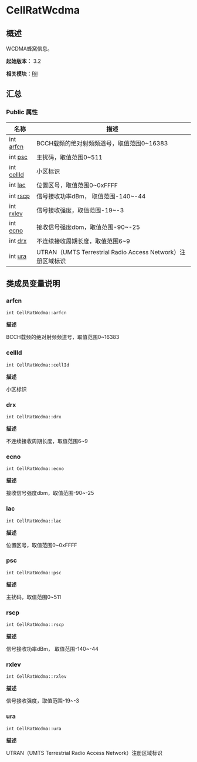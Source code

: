 # CellRatWcdma


## 概述

WCDMA蜂窝信息。

**起始版本：** 3.2

**相关模块：**[Ril](_ril_v10.md)


## 汇总


### Public 属性

| 名称 | 描述 | 
| -------- | -------- |
| int [arfcn](#arfcn) | BCCH载频的绝对射频频道号，取值范围0~16383  | 
| int [psc](#psc) | 主扰码，取值范围0~511  | 
| int [cellId](#cellid) | 小区标识  | 
| int [lac](#lac) | 位置区号，取值范围0~0xFFFF  | 
| int [rscp](#rscp) | 信号接收功率dBm， 取值范围-140~-44  | 
| int [rxlev](#rxlev) | 信号接收强度，取值范围-19~-3  | 
| int [ecno](#ecno) | 接收信号强度dbm，取值范围-90~-25  | 
| int [drx](#drx) | 不连续接收周期长度，取值范围6~9  | 
| int [ura](#ura) | UTRAN（UMTS Terrestrial Radio Access Network）注册区域标识  | 


## 类成员变量说明


### arfcn

```
int CellRatWcdma::arfcn
```
**描述**

BCCH载频的绝对射频频道号，取值范围0~16383


### cellId

```
int CellRatWcdma::cellId
```
**描述**

小区标识


### drx

```
int CellRatWcdma::drx
```
**描述**

不连续接收周期长度，取值范围6~9


### ecno

```
int CellRatWcdma::ecno
```
**描述**

接收信号强度dbm，取值范围-90~-25


### lac

```
int CellRatWcdma::lac
```
**描述**

位置区号，取值范围0~0xFFFF


### psc

```
int CellRatWcdma::psc
```
**描述**

主扰码，取值范围0~511


### rscp

```
int CellRatWcdma::rscp
```
**描述**

信号接收功率dBm， 取值范围-140~-44


### rxlev

```
int CellRatWcdma::rxlev
```
**描述**

信号接收强度，取值范围-19~-3


### ura

```
int CellRatWcdma::ura
```
**描述**

UTRAN（UMTS Terrestrial Radio Access Network）注册区域标识
